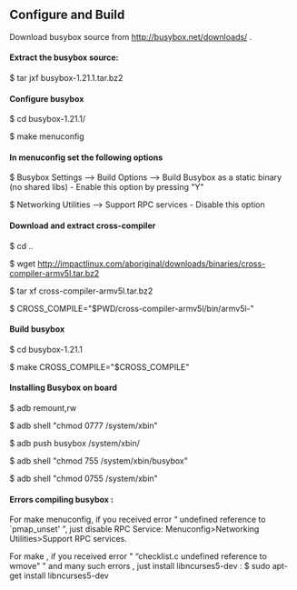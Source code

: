 ## Configure and Build ##

Download busybox source from http://busybox.net/downloads/ .


#### Extract the busybox source: ####

$ tar jxf busybox-1.21.1.tar.bz2

#### Configure busybox ####

$ cd busybox-1.21.1/

$ make menuconfig


#### In menuconfig set the following options ####

$ Busybox Settings --> Build Options --> Build Busybox as a static binary (no shared libs) - Enable this option by pressing "Y"

$ Networking Utilities --> Support RPC services - Disable this option


#### Download and extract cross-compiler ####

$ cd ..

$ wget http://impactlinux.com/aboriginal/downloads/binaries/cross-compiler-armv5l.tar.bz2

$ tar xf cross-compiler-armv5l.tar.bz2

$ CROSS\_COMPILE="$PWD/cross-compiler-armv5l/bin/armv5l-"


#### Build busybox ####

$ cd busybox-1.21.1

$ make CROSS\_COMPILE="$CROSS\_COMPILE"


#### Installing Busybox on board ####

$ adb remount,rw

$ adb shell "chmod 0777 /system/xbin"

$ adb push busybox /system/xbin/

$ adb shell "chmod 755 /system/xbin/busybox"

$ adb shell "chmod 0755 /system/xbin"


#### Errors compiling busybox : ####

For make menuconfig, if you received error “ undefined reference to `pmap\_unset' ”, just disable RPC Service: Menuconfig>Networking Utilities>Support RPC services.

For make , if you received error " “checklist.c undefined reference to wmove" " and many such errors , just install libncurses5-dev :
$ sudo apt-get install libncurses5-dev
